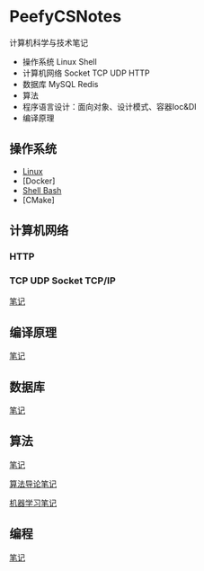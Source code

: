 # PeefyCSNotes

计算机科学与技术笔记

* 操作系统 Linux Shell
* 计算机网络 Socket TCP UDP HTTP
* 数据库 MySQL Redis
* 算法
* 程序语言设计：面向对象、设计模式、容器Ioc&DI
* 编译原理

## 操作系统

* [Linux](https://github.com/Peefy/PeefyCSNotes/blob/master/README_OS.md)
* [Docker]
* [Shell Bash](https://github.com/Peefy/PeefyCSNotes/blob/master/README_SHELL.md)
* [CMake]

## 计算机网络

### HTTP
### TCP UDP Socket TCP/IP

[笔记](https://github.com/Peefy/PeefyCSNotes/blob/master/README_NETWORK.md)

## 编译原理 

[笔记](https://github.com/Peefy/PeefyCSNotes/blob/master/README_COMPILE.md)
 
## 数据库 

[笔记](https://github.com/Peefy/PeefyCSNotes/blob/master/README_DATABASE.md)

## 算法 

[笔记](https://github.com/Peefy/PeefyCSNotes/blob/master/README_ALGORITHM.md)

[算法导论笔记](https://github.com/Peefy/IntroductionToAlgorithm.Python)

[机器学习笔记](https://github.com/Peefy/StatisticalLearningMethod.Python/tree/master/src)

## 编程 

[笔记](https://github.com/Peefy/PeefyCSNotes/blob/master/README_CODING.md)
